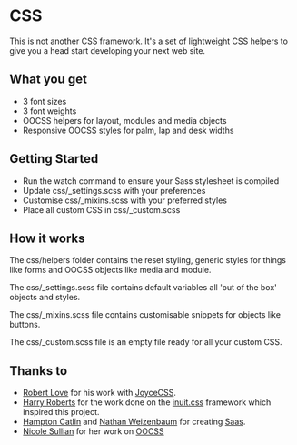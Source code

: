 #  CSS

This is not another CSS framework. It's a set of lightweight CSS helpers to give you a head start developing your next web site.

## What you get
+ 3 font sizes
+ 3 font weights
+ OOCSS helpers for layout, modules and media objects
+ Responsive OOCSS styles for palm, lap and desk widths


## Getting Started

- Run the watch command to ensure your Sass stylesheet is compiled
- Update css/_settings.scss with your preferences
- Customise css/_mixins.scss with your preferred styles
- Place all custom CSS in css/_custom.scss

## How it works

The css/helpers folder contains the reset styling, generic styles for things like forms and OOCSS objects like media and module.

The css/_settings.scss file contains default variables all 'out of the box' objects and styles.

The css/_mixins.scss file contains customisable snippets for objects like buttons.

The css/_custom.scss file is an empty file ready for all your custom CSS.

## Thanks to

- [Robert Love](https://github.com/Robert-Love) for his work with [JoyceCSS](http://joycecss.com/).
- [Harry Roberts](http://hry.rbrts.me) for the work done on the [inuit.css](https://github.com/csswizardry/inuit.css) framework which inspired this project.
- [Hampton Catlin](http://www.hamptoncatlin.com/) and [Nathan Weizenbaum](http://nex-3.com/) for creating [Saas](http://sass-lang.com/).
- [Nicole Sullian](https://github.com/stubbornella) for her work on [OOCSS](https://github.com/stubbornella/oocss)
